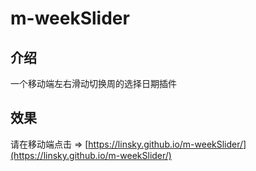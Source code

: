 # m-weekSlider


## 介绍
一个移动端左右滑动切换周的选择日期插件

## 效果
请在移动端点击 => [https://linsky.github.io/m-weekSlider/](https://linsky.github.io/m-weekSlider/)
